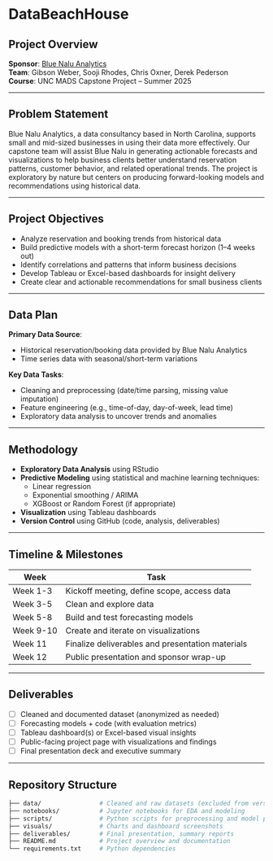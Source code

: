 # DataBeachHouse

## Project Overview

**Sponsor**: [Blue Nalu Analytics](https://www.bluenaluanalytics.com)  
**Team**: Gibson Weber, Sooji Rhodes, Chris Oxner, Derek Pederson  
**Course**: UNC MADS Capstone Project – Summer 2025  

---

## Problem Statement

Blue Nalu Analytics, a data consultancy based in North Carolina, supports small and mid-sized businesses in using their data more effectively. Our capstone team will assist Blue Nalu in generating actionable forecasts and visualizations to help business clients better understand reservation patterns, customer behavior, and related operational trends. The project is exploratory by nature but centers on producing forward-looking models and recommendations using historical data.

---

## Project Objectives

- Analyze reservation and booking trends from historical data
- Build predictive models with a short-term forecast horizon (1–4 weeks out)
- Identify correlations and patterns that inform business decisions
- Develop Tableau or Excel-based dashboards for insight delivery
- Create clear and actionable recommendations for small business clients

---

## Data Plan

**Primary Data Source**:  
- Historical reservation/booking data provided by Blue Nalu Analytics  
- Time series data with seasonal/short-term variations

**Key Data Tasks**:
- Cleaning and preprocessing (date/time parsing, missing value imputation)
- Feature engineering (e.g., time-of-day, day-of-week, lead time)
- Exploratory data analysis to uncover trends and anomalies

---

## Methodology

- **Exploratory Data Analysis** using RStudio
- **Predictive Modeling** using statistical and machine learning techniques:
  - Linear regression
  - Exponential smoothing / ARIMA
  - XGBoost or Random Forest (if appropriate)
- **Visualization** using Tableau dashboards
- **Version Control** using GitHub (code, analysis, deliverables)

---

## Timeline & Milestones

| Week | Task |
|------|------|
| Week 1-3 | Kickoff meeting, define scope, access data |
| Week 3-5 | Clean and explore data |
| Week 5-8 | Build and test forecasting models |
| Week 9-10 | Create and iterate on visualizations |
| Week 11 | Finalize deliverables and presentation materials |
| Week 12 | Public presentation and sponsor wrap-up |

---

## Deliverables

- [ ] Cleaned and documented dataset (anonymized as needed)
- [ ] Forecasting models + code (with evaluation metrics)
- [ ] Tableau dashboard(s) or Excel-based visual insights
- [ ] Public-facing project page with visualizations and findings
- [ ] Final presentation deck and executive summary

---

## Repository Structure

```bash
├── data/                # Cleaned and raw datasets (excluded from version control if sensitive)
├── notebooks/           # Jupyter notebooks for EDA and modeling
├── scripts/             # Python scripts for preprocessing and model pipelines
├── visuals/             # Charts and dashboard screenshots
├── deliverables/        # Final presentation, summary reports
├── README.md            # Project overview and documentation
└── requirements.txt     # Python dependencies
